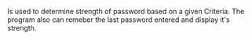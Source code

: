Is used to determine strength of password based on a given Criteria.  The program also can remeber the last 
password entered and display it's strength.

